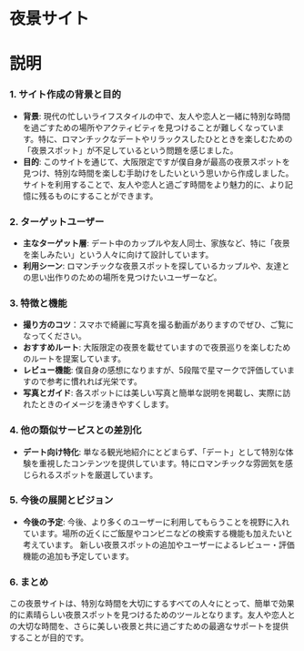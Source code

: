 # 夜景サイト

# 説明

### 1. **サイト作成の背景と目的**

- **背景**: 現代の忙しいライフスタイルの中で、友人や恋人と一緒に特別な時間を過ごすための場所やアクティビティを見つけることが難しくなっています。特に、ロマンチックなデートやリラックスしたひとときを楽しむための「夜景スポット」が不足しているという問題を感じました。
- **目的**: このサイトを通じて、大阪限定ですが僕自身が最高の夜景スポットを見つけ、特別な時間を楽しむ手助けをしたいという思いから作成しました。サイトを利用することで、友人や恋人と過ごす時間をより魅力的に、より記憶に残るものにすることができます。

### 2. **ターゲットユーザー**

- **主なターゲット層**: デート中のカップルや友人同士、家族など、特に「夜景を楽しみたい」という人々に向けて設計しています。
- **利用シーン**: ロマンチックな夜景スポットを探しているカップルや、友達との思い出作りのための場所を見つけたいユーザーなど。

### 3. **特徴と機能**

- **撮り方のコツ**：スマホで綺麗に写真を撮る動画がありますのでぜひ、ご覧になってください。
- **おすすめルート**: 大阪限定の夜景を載せていますので夜景巡りを楽しむためのルートを提案しています。
- **レビュー機能**: 僕自身の感想になりますが、5段階で星マークで評価していますので参考に慣れれば光栄です。
- **写真とガイド**: 各スポットには美しい写真と簡単な説明を掲載し、実際に訪れたときのイメージを湧きやすくします。

### 4. **他の類似サービスとの差別化**

- **デート向け特化**: 単なる観光地紹介にとどまらず、「デート」として特別な体験を重視したコンテンツを提供しています。特にロマンチックな雰囲気を感じられるスポットを厳選しています。

### 5. **今後の展開とビジョン**

- **今後の予定**: 今後、より多くのユーザーに利用してもらうことを視野に入れています。場所の近くにご飯屋やコンビニなどの検索する機能も加えたいと考えています。 新しい夜景スポットの追加やユーザーによるレビュー・評価機能の追加も予定しています。

### 6. **まとめ**
この夜景サイトは、特別な時間を大切にするすべての人々にとって、簡単で効果的に素晴らしい夜景スポットを見つけるためのツールとなります。友人や恋人との大切な時間を、さらに美しい夜景と共に過ごすための最適なサポートを提供することが目的です。

